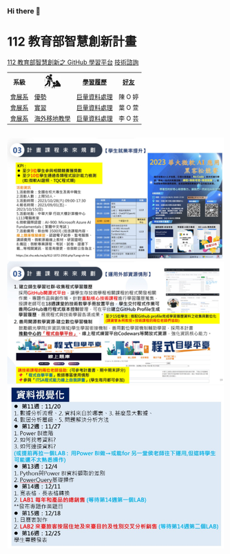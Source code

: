 ### Hi there 👋
# 112 教育部智慧創新計畫
<a href="http://140.126.146.12:9090/GitHub2023/">112 教育部智慧創新之 GitHub 學習平台</a>&nbsp;<a
href="https://chat.openai.com/auth/login">技術諮詢</a>
<table>
 <tr>
 <th>系級</th>
 <th><img src="working.jpeg"></th>
 <th><a href="">學習履歷</a></th>
 <th><a href="https://chat.openai.com/">好友</a></th>
 </tr>
 <tr>
 <td><a href="https://https://mice.chu.edu.tw/">會展系</a></td>
 <td><a href="https://https://mice.chu.edu.tw/p/412-1041-92.php?Lang=zh-tw">優勢</a></td>
 <td><a href="https://github.com/wenyi04/1227map">巨量資料處理</a></td>
<td>陳 O 婷</td>
 
 </tr>
 <tr>
 <td><a href="https:/https://mice.chu.edu.tw/">會展系</a></td>
 <td><a href="https://https://mice.chu.edu.tw/p/412-1041-117.php?Lang=zh-tw">實習</a></td>
 <td><a href="https://github.com/wenyi04/line-weather-vercel">巨量資料處理</a></td>
 <td>葉 O 萱</td>
 </tr>

 <tr>
 <td><a href="https://https://mice.chu.edu.tw/">會展系</a></td>
 <td><a href="https://https://mice.chu.edu.tw/p/412-1041-112.php?Lang=zh-tw">海外移地教學</a></td>
 <td><a href="https://github.com/wenyi04/1129-wen">巨量資料處理</a></td>
 <td>李 O 芸</td>
 </tr>
</table><br>
<img src="II_1.jpg"></img>
<img src="II_2.jpg"></img>
<img src="II_3.jpg" style="display:block; margin:auto;" ></img>
